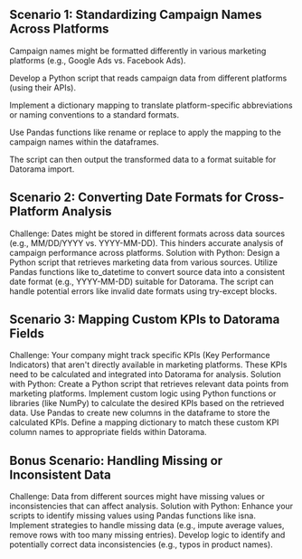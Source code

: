## Scenario 1: Standardizing Campaign Names Across Platforms

Campaign names might be formatted differently in various marketing platforms (e.g., Google Ads vs. Facebook Ads).

Develop a Python script that reads campaign data from different platforms (using their APIs).

Implement a dictionary mapping to translate platform-specific abbreviations or naming conventions to a standard formats.

Use Pandas functions like rename or replace to apply the mapping to the campaign names within the dataframes.

The script can then output the transformed data to a format suitable for Datorama import.


## Scenario 2: Converting Date Formats for Cross-Platform Analysis

Challenge: Dates might be stored in different formats across data sources (e.g., MM/DD/YYYY vs. YYYY-MM-DD). This hinders accurate analysis of campaign performance across platforms.
Solution with Python:
Design a Python script that retrieves marketing data from various sources.
Utilize Pandas functions like to_datetime to convert source data into a consistent date format (e.g., YYYY-MM-DD) suitable for Datorama.
The script can handle potential errors like invalid date formats using try-except blocks.

## Scenario 3: Mapping Custom KPIs to Datorama Fields

Challenge: Your company might track specific KPIs (Key Performance Indicators) that aren't directly available in marketing platforms. These KPIs need to be calculated and integrated into Datorama for analysis.
Solution with Python:
Create a Python script that retrieves relevant data points from marketing platforms.
Implement custom logic using Python functions or libraries (like NumPy) to calculate the desired KPIs based on the retrieved data.
Use Pandas to create new columns in the dataframe to store the calculated KPIs.
Define a mapping dictionary to match these custom KPI column names to appropriate fields within Datorama.

## Bonus Scenario: Handling Missing or Inconsistent Data

Challenge: Data from different sources might have missing values or inconsistencies that can affect analysis.
Solution with Python:
Enhance your scripts to identify missing values using Pandas functions like isna.
Implement strategies to handle missing data (e.g., impute average values, remove rows with too many missing entries).
Develop logic to identify and potentially correct data inconsistencies (e.g., typos in product names).



